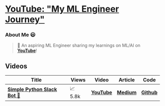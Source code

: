 # [**YouTube: "My ML Engineer Journey"**](https://www.youtube.com/@olivercarmont)

### About Me 😃

> 🤖 An aspiring ML Engineer sharing my learnings on ML/AI on [**YouTube**](https://www.youtube.com/@olivercarmont)!

## Videos

| Title                                              | Views | Video  | Article | Code | 
| --------------------------------------------------- | ---------- | ------------------ | ------------------ | ------------------ |
| [**Simple Python Slack Bot 🤖**](https://www.youtube.com/watch?v=DyzNPAuGtcU&t=26s&ab_channel=OliverCarmont) | 📈⁠ ⁠5.8k | [**YouTube**](https://www.youtube.com/watch?v=DyzNPAuGtcU&ab_channel=OliverCarmont)    | [**Medium**](https://olivercarmont.medium.com/how-to-make-a-simple-python-slack-bot-828d4a2f982c)  | [**Github**](https://github.com/olivercarmont/Python-Slack-Bot-In-2022/blob/main/README.md)         |
